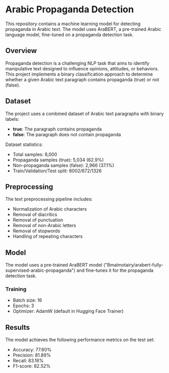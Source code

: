 # Arabic Propaganda Detection

This repository contains a machine learning model for detecting propaganda in Arabic text. The model uses AraBERT, a pre-trained Arabic language model, fine-tuned on a propaganda detection task.

## Overview

Propaganda detection is a challenging NLP task that aims to identify manipulative text designed to influence opinions, attitudes, or behaviors. This project implements a binary classification approach to determine whether a given Arabic text paragraph contains propaganda (true) or not (false).

## Dataset

The project uses a combined dataset of Arabic text paragraphs with binary labels:
- **true**: The paragraph contains propaganda
- **false**: The paragraph does not contain propaganda

Dataset statistics:
- Total samples: 8,000
- Propaganda samples (true): 5,034 (62.9%)
- Non-propaganda samples (false): 2,966 (37.1%)
- Train/Validation/Test split: 6002/672/1326

## Preprocessing

The text preprocessing pipeline includes:
- Normalization of Arabic characters
- Removal of diacritics
- Removal of punctuation
- Removal of non-Arabic letters
- Removal of stopwords
- Handling of repeating characters

## Model

The model uses a pre-trained AraBERT model ("Bmalmotairy/arabert-fully-supervised-arabic-propaganda") and fine-tunes it for the propaganda detection task.

### Training

- Batch size: 16
- Epochs: 3
- Optimizer: AdamW (default in Hugging Face Trainer)

## Results

The model achieves the following performance metrics on the test set:

- Accuracy: 77.60%
- Precision: 81.89%
- Recall: 83.16%
- F1-score: 82.52%

